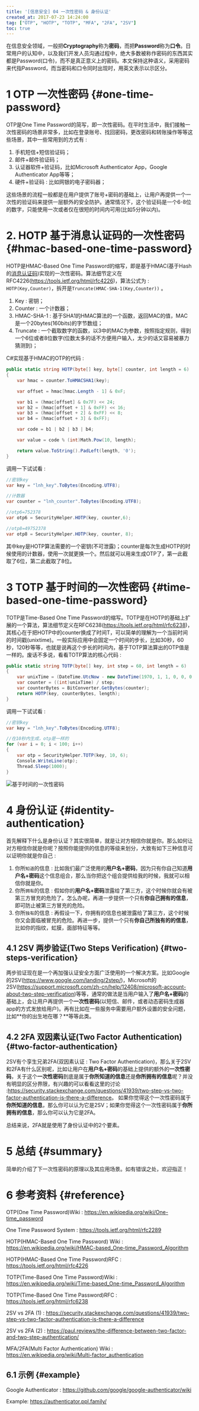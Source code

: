 ```yaml
---
title: '[信息安全] 04 一次性密码 & 身份认证'
created_at: 2017-07-23 14:24:00
tag: ["OTP", "HOTP", "TOTP", "MFA", "2FA", "2SV"]
toc: true
---
```


在信息安全领域，一般把**Cryptography**称为**密码**，而把**Password**称为**口令**。日常用户的认知中，以及我们开发人员沟通过程中，绝大多数被称作密码的东西其实都是Password(口令)，而不是真正意义上的密码。本文保持这种语义，采用密码来代指Password，而当密码和口令同时出现时，用英文表示以示区分。

# 1 OTP 一次性密码 {#one-time-password}

OTP是One Time Password的简写，即一次性密码。在平时生活中，我们接触一次性密码的场景非常多，比如在登录账号、找回密码，更改密码和转账操作等等这些场景，其中一些常用到的方式有 :  

1. 手机短信+短信验证码；
2. 邮件+邮件验证码；
3. 认证器软件+验证码，比如Microsoft Authenticator App，Google Authenticator App等等；
4. 硬件+验证码 :  比如网银的电子密码器；

这些场景的流程一般都是在用户提供了账号+密码的基础上，让用户再提供一个一次性的验证码来提供一层额外的安全防护。通常情况下，这个验证码是一个6-8位的数字，只能使用一次或者仅在很短的时间内可用(比如5分钟以内)。

# 2. HOTP 基于消息认证码的一次性密码 {#hmac-based-one-time-password}

HOTP是HMAC-Based One Time Password的缩写，即是基于HMAC(基于Hash的[消息认证码])实现的一次性密码。算法细节定义在RFC4226(<https://tools.ietf.org/html/rfc4226>)，算法公式为 : `HOTP(Key,Counter)`，拆开是`Truncate(HMAC-SHA-1(Key,Counter))` 。

1. Key :  密钥；
2. Counter :  一个计数器；
3. HMAC-SHA-1 :  基于SHA1的HMAC算法的一个函数，返回MAC的值，MAC是一个20bytes(160bits)的字节数组；
4. Truncate :  一个截取数字的函数，以3中的MAC为参数，按照指定规则，得到一个6位或者8位数字(位数太多的话不方便用户输入，太少的话又容易被暴力猜测到)；

C#实现基于HMAC的OTP的代码 :  

```csharp
public static string HOTP(byte[] key, byte[] counter, int length = 6)
{
    var hmac = counter.ToHMACSHA1(key);

    var offset = hmac[hmac.Length - 1] & 0xF;

    var b1 = (hmac[offset] & 0x7F) << 24;
    var b2 = (hmac[offset + 1] & 0xFF) << 16;
    var b3 = (hmac[offset + 2] & 0xFF) << 8;
    var b4 = (hmac[offset + 3] & 0xFF);

    var code = b1 | b2 | b3 | b4;

    var value = code % (int)Math.Pow(10, length);

    return value.ToString().PadLeft(length, '0');
}
```

调用一下试试看 :  

```csharp
//密钥key
var key = "lnh_key".ToBytes(Encoding.UTF8);

//计数器
var counter = "lnh_counter".ToBytes(Encoding.UTF8);

//otp6=752378
var otp6 = SecurityHelper.HOTP(key, counter,6);

//otp8=49752378
var otp8 = SecurityHelper.HOTP(key, counter, 8);
```

其中key是HOTP算法需要的一个密钥(不可泄露)；counter是每次生成HOTP的时候使用的计数器，使用一次就更换一个。然后就可以用来生成OTP了，第一此截取了6位，第二此截取了8位。

# 3 TOTP 基于时间的一次性密码 {#time-based-one-time-password}

TOTP是Time-Based One Time Password的缩写。TOTP是在HOTP的基础上扩展的一个算法，算法细节定义在RFC6238(<https://tools.ietf.org/html/rfc6238>)，其核心在于把HOTP中的counter换成了时间T，可以简单的理解为一个当前时间的时间戳(unixtime)。一般实际应用中会固定一个时间的步长，比如30秒，60秒，120秒等等，也就是说再这个步长的时间内，基于TOTP算法算出的OTP值是一样的。废话不多说，看看TOTP算法的核心代码 :  

```csharp
public static string TOTP(byte[] key, int step = 60, int length = 6)
{
    var unixTime = (DateTime.UtcNow - new DateTime(1970, 1, 1, 0, 0, 0, 0, DateTimeKind.Utc)).TotalSeconds;
    var counter = ((int)unixTime) / step;
    var counterBytes = BitConverter.GetBytes(counter);
    return HOTP(key, counterBytes, length);
}
```

调用一下试试看 :  

```csharp
//密钥key
var key = "lnh_key".ToBytes(Encoding.UTF8);

//在10秒内生成，otp是一样的
for (var i = 0; i < 100; i++)
{
    var otp = SecurityHelper.TOTP(key, 10, 6);
    Console.WriteLine(otp);
    Thread.Sleep(1000);
}
```
![基于时间的一次性密码](totp-result.png)

# 4 身份认证 {#identity-authentication}

首先解释下什么是身份认证？其实很简单，就是让对方相信你就是你。那么如何让对方相信你就是你呢？按照你能提供的信息的等级来划分，大致有如下三种信息可以证明你就是你自己 :  

1. 你所`知道`的信息 : 比如我们最广泛使用的**用户名+密码**，因为只有你自己知道**用户名+密码**这个信息组合，那么当你把这个组合提供给我的时候，我就可以相信你就是你。
2. 你所`拥有`的信息 : 假如你的**用户名+密码**泄露给了第三方，这个时候你就会有被第三方冒充的危险了。怎么办呢，再进一步提供一个只有**你自己拥有的信息**，即可防止被第三方冒充的危险。
3. 你所`独有`的信息 : 再假设一下，你拥有的信息也被泄露给了第三方，这个时候你又会面临被冒充的危险。再进一步，提供一个只有**你自己所独有的的信息**，比如你的指纹，虹膜，面部特征等等。

## 4.1 2SV 两步验证(Two Steps Verification) {#two-steps-verification}

两步验证现在是一个再加强认证安全方面广泛使用的一个解决方案。比如Google的2SV(<https://www.google.com/landing/2step/>)，Microsoft的2SV(<https://support.microsoft.com/zh-cn/help/12408/microsoft-account-about-two-step-verification>)等等，通常的做法是当用户输入了**用户名+密码**的基础上，会让用户再提供一个**一次性密码**(以短信、邮件，或者动态密码生成器app的方式发放给用户)。再有比如在一些服务中需要用户额外设置的安全问题，比如**你的出生地在哪？**等等此类。

## 4.2 2FA 双因素认证(Two Factor Authentication) {#two-factor-authentication}

2SV有个孪生兄弟2FA(双因素认证 :  Two Factor Authentication)，那么关于2SV和2FA有什么区别呢，比如让用户在**用户名+密码**的基础上提供的额外的**一次性密码**，关于这个**一次性密码**到底是属于**你所知道的信息**还是**你所拥有的信息**呢？并没有明显的区分界限，有兴趣的可以看看这里的讨论 :<https://security.stackexchange.com/questions/41939/two-step-vs-two-factor-authentication-is-there-a-difference>。 如果你觉得这个一次性密码属于**你所知道的信息**，那么你可以认为它是2SV；如果你觉得这个一次性密码属于**你所拥有的信息**，那么你可以认为它是2FA。

总结来说，2FA就是使用了身份认证中的2个要素。

# 5 总结 {#summary}

简单的介绍了下一次性密码的原理以及其应用场景。如有错误之处，欢迎指正！

# 6 参考资料 {#reference}

OTP(One Time Password)Wiki :  https://en.wikipedia.org/wiki/One-time_password

One Time Password System :  https://tools.ietf.org/html/rfc2289

HOTP(HMAC-Based One Time Password) Wiki :  https://en.wikipedia.org/wiki/HMAC-based_One-time_Password_Algorithm

HOTP(HMAC-Based One Time Password)RFC :  https://tools.ietf.org/html/rfc4226

TOTP(Time-Based One Time Password)Wiki :  https://en.wikipedia.org/wiki/Time-based_One-time_Password_Algorithm

TOTP(Time-Based One Time Password)RFC :  https://tools.ietf.org/html/rfc6238

2SV vs 2FA (1) :  https://security.stackexchange.com/questions/41939/two-step-vs-two-factor-authentication-is-there-a-difference

2SV vs 2FA (2) :  https://paul.reviews/the-difference-between-two-factor-and-two-step-authentication/

MFA/2FA(Multi Factor Authentication) Wiki :  https://en.wikipedia.org/wiki/Multi-factor_authentication

## 6.1 示例 {#example}

Google Authenticator : https://github.com/google/google-authenticator/wiki

Example: https://authenticator.ppl.family/


[消息认证码]:../01-cryptography-toolbox-1/#message-authentication-code
